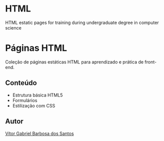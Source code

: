 # HTML
HTML estatic pages for training during undergraduate degree in computer science

# Páginas HTML
Coleção de páginas estáticas HTML para aprendizado e prática de front-end.

## Conteúdo
- Estrutura básica HTML5
- Formulários
- Estilização com CSS

## Autor
[Vítor Gabriel Barbosa dos Santos](https://github.com/TTVitor)
